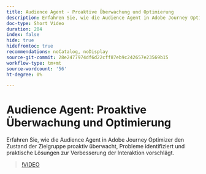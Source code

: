 ```yaml
---
title: Audience Agent - Proaktive Überwachung und Optimierung
description: Erfahren Sie, wie die Audience Agent in Adobe Journey Optimizer den Zustand der Zielgruppe proaktiv überwacht, Probleme identifiziert und praktische Lösungen zur Verbesserung der Interaktion vorschlägt.
doc-type: Short Video
duration: 204
index: false
hide: true
hidefromtoc: true
recommendations: noCatalog, noDisplay
source-git-commit: 28e2477974df6d22cff87eb9c242657e23569b15
workflow-type: tm+mt
source-wordcount: '56'
ht-degree: 0%

---
```



# Audience Agent: Proaktive Überwachung und Optimierung

Erfahren Sie, wie die Audience Agent in Adobe Journey Optimizer den Zustand der Zielgruppe proaktiv überwacht, Probleme identifiziert und praktische Lösungen zur Verbesserung der Interaktion vorschlägt.

<!-- 62_S653_3442539_203_audience-agent-proactive-monitoring-and-optimization -->
>[!VIDEO](https://video.tv.adobe.com/v/3458192/?learn=on&enablevpops=true)
